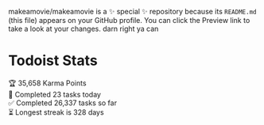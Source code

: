makeamovie/makeamovie is a ✨ special ✨ repository because its `README.md` (this file) appears on your GitHub profile.
You can click the Preview link to take a look at your changes. darn right ya can

# Todoist Stats

<!-- TODO-IST:START -->
🏆  35,658 Karma Points           
🌸  Completed 23 tasks today           
✅  Completed 26,337 tasks so far           
⏳  Longest streak is 328 days
<!-- TODO-IST:END -->